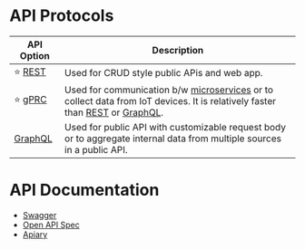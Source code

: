 # API Protocols

| API Option               | Description                                                                                                                                                                             |
|--------------------------|-----------------------------------------------------------------------------------------------------------------------------------------------------------------------------------------|
| :star: [REST](REST.md)   | Used for CRUD style public APis and web app.                                                                                                                                            |
| :star: [gPRC](gRPC.md)   | Used for communication b/w [microservices](../5_MicroServices/Readme.md) or to collect data from IoT devices. It is relatively faster than [REST](REST.md) or [GraphQL](GraphQL/Readme.md). |
| [GraphQL](GraphQL/Readme.md)    | Used for public API with customizable request body or to aggregate internal data from multiple sources in a public API.                                                                 |

# API Documentation
- [Swagger](API_Documentation/Swagger/Readme.md)
- [Open API Spec](API_Documentation/Swagger/OpenAPISpec.md)
- [Apiary](https://apiary.io/)